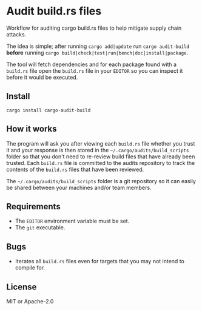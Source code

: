 # Audit build.rs files

Workflow for auditing cargo build.rs files to help mitigate supply chain attacks.

The idea is simple; after running `cargo add|update` run `cargo audit-build` **before** running `cargo build|check|test|run|bench|doc|install|package`.

The tool will fetch dependencies and for each package found with a `build.rs` file open the `build.rs` file in your `EDITOR` so you can inspect it before it would be executed.

## Install

```
cargo install cargo-audit-build
```

## How it works

The program will ask you after viewing each `build.rs` file whether you trust it and your response is then stored in the `~/.cargo/audits/build_scripts` folder so that you don't need to re-review build files that have already been trusted. Each `build.rs` file is committed to the audits repository to track the contents of the `build.rs` files that have been reviewed. 

The `~/.cargo/audits/build_scripts` folder is a git repository so it can easily be shared between your machines and/or team members. 

## Requirements

* The `EDITOR` environment variable must be set.
* The `git` executable.

## Bugs

* Iterates all `build.rs` files even for targets that you may not intend to compile for.

## License

MIT or Apache-2.0
